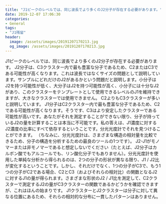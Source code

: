 ```yaml
---
title: "J1ピークのレベルでは、同じ波長でより多くのJ2分子が存在する必要があります。"
date: 2019-12-07 17:06:30
categories:
- General
tags:
- "J1残留"
header:
  image: /assets/images/20191207170213.jpg
  og_image: /assets/images/20191207170213.jpg
---
```


J1ピークのレベルでは、同じ波長でより多くのJ2分子が存在する必要があります。 J2分子は、C3クラスター内で最も豊富な分子であるため、C2またはC3である可能性が高くなります。これは波長ではなくサイズの問題として説明しています。サンプルにどれだけのJ2があるかという問題だと説明します。小分子はJ2を持つ可能性が低く、大分子はJ2を持つ可能性が高く、小分子には十分なJ2があり、このクラスターをテンプレートとして使用できるレベルのJ1を維持できますが、大きなクラスターでは使用できません。 C2よりもC3クラスターが多いと説明しています。 J1分子はC2クラスター内で最も豊富な分子であるため、C2である可能性が高くなります。そうです、C3はより安定したクラスターである可能性が高いです。あなたがそれを測定することができない限り、分子が持っているJ2の量を計算することは本当に不可能です。私の答えは、J1濃度に対するJ2濃度の比率にすべて依存するということです。分光光度計でそれを見つけることができます。 （ちなみに、分光光度計は、さまざまな構造の相対量を比較できるため、分子の構造を分析するための最良のツールの1つです）。 J2-J1がモノマーまたは非モノマーであると想定しないでください（たとえば、J2分子はカルボン酸でもアルコールでも、リン酸化分子でもありません）。分光光度計を使用した単純な分析から得られるのは、2つの分子の形状が異なる限り、J1 / J2比が変化するということです。しかし、それだけでなく、1つの分子がC3で、もう1つの分子がC2である場合、C2とC3（およびそれらの相対比）の関数となるJ2に対するJ1の量が得られます。さまざまな形状のJ2 / J1比を測定して、C2クラスターで測定するJ2の量がC3クラスターの関数であるかどうかを確認できますが、これはほんの始まりです。 J1クラスターとJ2クラスターは分子に対して異なる位置にあるため、それらの相対的な分布に一貫したパターンはありません。
